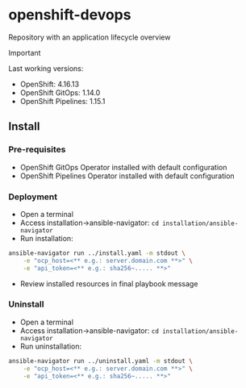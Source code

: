 # openshift-devops
Repository with an application lifecycle overview


> [!IMPORTANT]  
> Last working versions: 
> - OpenShift: 4.16.13
> - OpenShift GitOps: 1.14.0
> - OpenShift Pipelines: 1.15.1 

## Install

### Pre-requisites
- OpenShift GitOps Operator installed with default configuration
- OpenShift Pipelines Operator installed with default configuration


### Deployment
- Open a terminal
- Access installation->ansible-navigator: `cd installation/ansible-navigator`
- Run installation:
```sh
ansible-navigator run ../install.yaml -m stdout \
    -e "ocp_host=<** e.g.: server.domain.com **>" \
    -e "api_token=<** e.g.: sha256~..... **>"
```
- Review installed resources in final playbook message

### Uninstall

- Open a terminal
- Access installation->ansible-navigator: `cd installation/ansible-navigator`
- Run uninstallation: 
```sh
ansible-navigator run ../uninstall.yaml -m stdout \
    -e "ocp_host=<** e.g.: server.domain.com **>" \
    -e "api_token=<** e.g.: sha256~..... **>"
```

